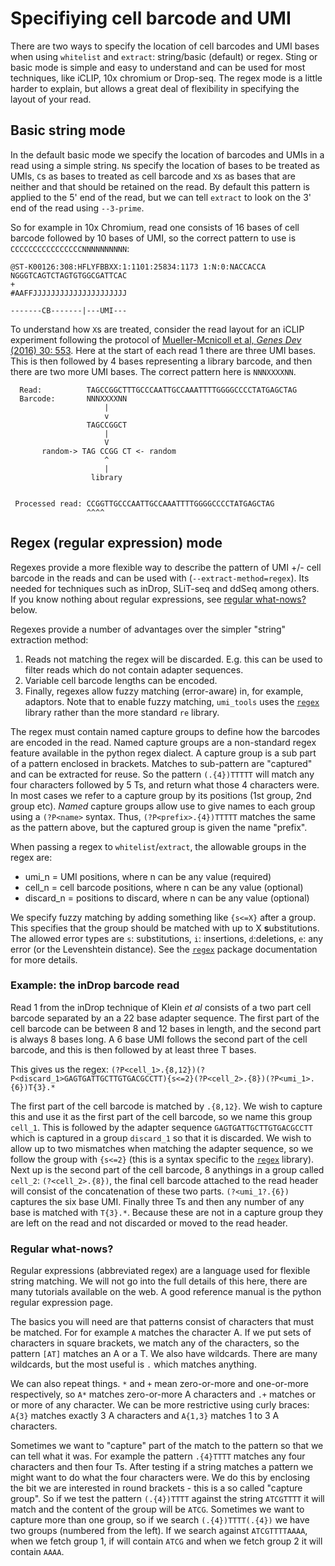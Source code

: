 ﻿# Specifiying cell barcode and UMI

There are two ways to specify the location of cell barcodes and UMI bases when using `whitelist` and `extract`: string/basic (default) or regex. Sting or basic mode is simple and easy to understand and can be used for most techniques, like iCLIP, 10x chromium or Drop-seq. The regex mode is a little harder to explain, but allows a great deal of flexibility in specifying the layout of your read.

## Basic string mode

In the default basic mode we specify the location of barcodes and UMIs in a read using a simple string. `N`s specify the location of bases to be treated as UMIs, `C`s as bases to treated as cell barcode and `X`s as bases that are neither and that should be retained on the read. By default this pattern is applied to the 5' end of the read, but we can tell `extract` to look on the 3' end of the read using `--3-prime`. 

So for example in 10x Chromium, read one consists of 16 bases of cell barcode followed by 10 bases of UMI, so the correct pattern to use is `CCCCCCCCCCCCCCCCNNNNNNNNNN`:

```
@ST-K00126:308:HFLYFBBXX:1:1101:25834:1173 1:N:0:NACCACCA
NGGGTCAGTCTAGTGTGGCGATTCAC
+
#AAFFJJJJJJJJJJJJJJJJJJJJJ

-------CB-------|---UMI---
```

To understand how `X`s are treated, consider the read layout for an iCLIP experiment following the protocol of [Mueller-Mcnicoll et al,  _Genes Dev_  (2016) 30: 553](http://genesdev.cshlp.org/content/30/5/553). Here at the start of each read 1 there are three UMI bases. This is then followed by 4 bases representing a library barcode, and then there are two more UMI bases. The correct pattern here is `NNNXXXXNN`.

```
  Read:          TAGCCGGCTTTGCCCAATTGCCAAATTTTGGGGCCCCTATGAGCTAG 
  Barcode:       NNNXXXXNN
                     |
                     v
                 TAGCCGGCT
                     |
                     V
       random-> TAG CCGG CT <- random
                     ^
                     |
                  library


 Processed read: CCGGTTGCCCAATTGCCAAATTTTGGGGCCCCTATGAGCTAG
                 ^^^^ 
```

## Regex (regular expression) mode

Regexes provide a more flexible way to describe the pattern of UMI +/- cell barcode in the reads and can be used with (`--extract-method=regex`). Its needed for techniques such as inDrop, SLiT-seq and ddSeq among others.  If you know nothing about regular expressions, see [regular what-nows?](#regular-what-nows) below. 

Regexes provide a number of advantages over the simpler "string" extraction method: 

   1. Reads not matching the regex will be discarded. E.g. this can be used to filter reads which do not contain adapter sequences.
   2. Variable cell barcode lengths can be encoded.
   3. Finally, regexes allow fuzzy matching (error-aware) in, for example, adaptors.
  Note that to enable fuzzy matching, `umi_tools` uses the [`regex`](https://pypi.org/project/regex/) library rather than the more standard `re` library.
  
The regex must contain named capture groups to define how the barcodes are encoded in the read. Named capture groups are a non-standard regex feature available in the python regex dialect. A capture group is a sub part of a pattern enclosed in brackets. Matches to sub-pattern are "captured" and can be extracted for reuse. So the pattern `(.{4})TTTTT` will match any four characters followed by 5 Ts, and return what those 4 characters were. In most cases we refer to a capture group by its positions (1st group, 2nd group etc). *Named* capture groups allow use to give names to each group using a `(?P<name>` syntax. Thus, `(?P<prefix>.{4})TTTTT` matches the same as the pattern above, but the captured group is given the name "prefix". 

When passing a regex to `whitelist`/`extract`, the allowable groups in the regex are:

   * umi_n = UMI positions, where n can be any value (required)
   * cell_n = cell barcode positions, where n can be any value (optional)
   * discard_n = positions to discard, where n can be any value (optional)
 
 We specify fuzzy matching by adding something like `{s<=X}` after a group. This specifies that the group should be matched with up to X **s**ubstitutions. The allowed error types are `s`: substitutions, `i`: insertions, `d`:deletions, `e`: any error (or the Levenshtein distance). See the  [`regex`](https://pypi.org/project/regex/) package documentation for more details.
 
 ### Example: the inDrop barcode read
Read 1 from the inDrop technique of Klein *et al* consists of a two part cell barcode separated by an a 22 base adapter sequence. The first part of the cell barcode can be between 8 and 12 bases in length, and the second part is always 8 bases long. A 6 base UMI follows the second part of the cell barcode, and this is then followed by at least three T bases. 

This gives us the regex:
`(?P<cell_1>.{8,12})(?P<discard_1>GAGTGATTGCTTGTGACGCCTT){s<=2}(?P<cell_2>.{8})(?P<umi_1>.{6})T{3}.*`

The first part of the cell barcode is matched by `.{8,12}`. We wish to capture this and use it as the first part of the cell barcode, so we name this group `cell_1`. This is followed by the adapter sequence `GAGTGATTGCTTGTGACGCCTT` which is captured in a group `discard_1` so that it is discarded. We wish to allow up to two mismatches when matching the adapter sequence, so we follow the group with `{s<=2}` (this is a syntax specific to the  [`regex`](https://pypi.org/project/regex/) library). Next up is the second part of the cell barcode, 8 anythings in a group called `cell_2`: `(?<cell_2>.{8})`, the final cell barcode attached to the read header will consist of the concatenation of these two parts. `(?<umi_1?.{6})` captures the six base UMI. Finally three Ts and then any number of any base is matched with `T{3}.*`. Because these are not in a capture group they are left on the read and not discarded or moved to the read header. 

### Regular what-nows?
Regular expressions (abbreviated regex) are a language used for flexible string matching. We will not go into the full details of this here, there are many tutorials available on the web. A good reference manual is the python regular expression page. 

The basics you will need are that patterns consist of characters that must be matched. For for example `A` matches the character A. If we put sets of characters in square brackets, we match any of the characters, so the pattern `[AT]` matches an A or a T. We also have wildcards. There are many wildcards, but the most useful is `.` which matches anything. 

We can also repeat things. `*` and `+` mean zero-or-more and one-or-more respectively, so `A*` matches zero-or-more A characters and `.+` matches or or more of any character. We can be more restrictive using curly braces: `A{3}` matches exactly 3 A characters and `A{1,3}` matches 1 to 3 A characters.

Sometimes we want to "capture" part of the match to the pattern so that we can tell what it was. For example the pattern `.{4}TTTT` matches any four characters and then four Ts. After testing if a string matches a pattern we might want to do what the four characters were. We do this by enclosing the bit we are interested in round brackets - this is a so called "capture group". So if we test the pattern `(.{4})TTTT` against the string `ATCGTTTT` it will match and the content of the group will be `ATCG`. Sometimes we want to capture more than one group, so if we search `(.{4})TTTT(.{4})` we have two groups (numbered from the left). If we search against `ATCGTTTTAAAA`, when we fetch group 1, if will contain `ATCG` and when we fetch group 2 it will contain `AAAA`.
 
&nbsp;

